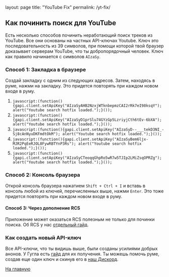 layout: page
title: "YouTube Fix"
permalink: /yt-fix/

## Как починить поиск для YouTube

Есть несколько способов починить неработающий поиск треков из YouTube. Все они основаны на частных API-ключах Youtube. Ключ это последовательность из 39 символов, при помощи которой твой браузер доказывает серверам YouTube, что ты добропорядочный человек. Ключ как правило начинается с символов `AIzaSy`.

### Способ 1: Закладка в браузере

Создай закладку с одним из следующих адресов. Затем, находясь в руме, нажми на закладку. Это придется повторять при каждом новом входе в руму.

1. `javascript:(function(){gapi.client.setApiKey("AIzaSyAHB2NzxjWTknbepmzCAI2rRk7eI98ksqY"); alert("Youtube search hotfix loaded.");}());`
1. `javascript:(function(){gapi.client.setApiKey("AIzaSyD1prSlu74GYzGp5LzriyjCth6tEv-6bXA"); alert("Youtube search hotfix loaded.");}());`
1. `javascript:(function(){gapi.client.setApiKey("AIzaSyD--___tekD3NI_-Sj8cAnNyuDKFmdtOkM"); alert("Youtube search hotfix loaded.");}());`
1. `javascript:(function(){gapi.client.setApiKey("AIzaSyBem6ljx-MJR2PqEeRJOL8FywRBTYnP3Rs"); alert("Youtube search hotfix loaded.");}());`
1. `javascript:(function(){gapi.client.setApiKey("AIzaSyCTeoqqGhpRo5wR7w5TJIp2LMiZsqOPRZg"); alert("Youtube search hotfix loaded.");}());`

### Способ 2: Консоль браузера

Открой консоль браузера нажатием `Shift + Ctrl + I` и вставь в консоль любой из ключей, перечисленных выше, нажми `Enter`. Это тоже придется повторять при каждом новом входе в руму.

#### Способ 3: Через дополнение RCS

Приложение может оказаться RCS полезным не только для починки поиска. Об RCS у нас [отдельный гайд](https://an0nwave.github.io/help/rcs.html).

### Как создать новый API-ключ

Все API-ключи, что ты видишь выше, были созданы усилиями добрых анонов. У Гугла есть [гайд](https://developers.google.com/youtube/v3/getting-started) для их получения. Ты можешь помочь руме, создав еще один ключ и скинув его в [наш Дискорд](https://discord.gg/VwGKu9V).

[На главную](https://an0nwave.github.io/help/)
